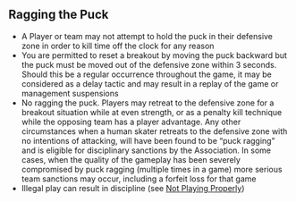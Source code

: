 ## Ragging the Puck
- A Player or team may not attempt to hold the puck in their defensive zone in order to kill time off the clock for any reason
- You are permitted to reset a breakout by moving the puck backward but the puck must be moved out of the defensive zone within 3 seconds. Should this be a regular occurrence throughout the game, it may be considered as a delay tactic and may result in a replay of the game or management suspensions
- No ragging the puck. Players may retreat to the defensive zone for a breakout situation while at even strength, or as a penalty kill technique while the opposing team has a player advantage. Any other circumstances when a human skater retreats to the defensive zone with no intentions of attacking, will have been found to be “puck ragging” and is eligible for disciplinary sanctions by the Association. In some cases, when the quality of the gameplay has been severely compromised by puck ragging (multiple times in a game) more serious team sanctions may occur, including a forfeit loss for that game
- Illegal play can result in discipline (see [Not Playing Properly](discipline.md#not-playing-properly))
